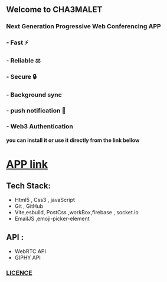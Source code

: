 ## Welcome to  CHA3MALET 
### Next Generation Progressive Web  Conferencing APP
### - Fast ⚡️ 
### - Reliable ⚖️ 
### - Secure 🔒 
### - Background sync
### - push notification 🔔
### - Web3 Authentication

#### you can install it or use it directly from the link bellow


# [APP link](https://cha-3-malet.vercel.app/)

## Tech Stack:
- Html5 , Css3 , javaScript
- Git , GitHub
- Vite,esbuild, PostCss ,workBox,firebase , socket.io
- EmailJS ,emoji-picker-element


## API :
- WebRTC API	
- GIPHY API


### [LICENCE](LICENCE.md)